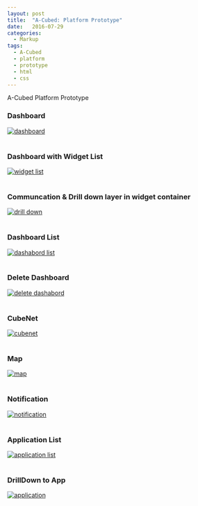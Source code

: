 ```yaml
---
layout: post
title:  "A-Cubed: Platform Prototype"
date:   2016-07-29
categories:
  - Markup
tags:
  - A-Cubed
  - platform
  - prototype
  - html
  - css
---
```


A-Cubed Platform Prototype

### Dashboard

<a href="{{ site.url }}/images/works/20160729/image-1.jpg"><img src="{{ site.url }}/images/works/20160729/image-1.jpg" alt="dashboard"></a>
<br>
<br>

### Dashboard with Widget List

<a href="{{ site.url }}/images/works/20160729/image-2.jpg"><img src="{{ site.url }}/images/works/20160729/image-2.jpg" alt="widget list"></a>
<br>
<br>

### Communcation & Drill down layer in widget container

<a href="{{ site.url }}/images/works/20160729/image-3.jpg"><img src="{{ site.url }}/images/works/20160729/image-3.jpg" alt="drill down"></a>
<br>
<br>

### Dashboard List

<a href="{{ site.url }}/images/works/20160729/image-4.jpg"><img src="{{ site.url }}/images/works/20160729/image-4.jpg" alt="dashabord list"></a>
<br>
<br>

### Delete Dashboard

<a href="{{ site.url }}/images/works/20160729/image-5.jpg"><img src="{{ site.url }}/images/works/20160729/image-5.jpg" alt="delete dashabord"></a>
<br>
<br>

### CubeNet

<a href="{{ site.url }}/images/works/20160729/image-6.jpg"><img src="{{ site.url }}/images/works/20160729/image-6.jpg" alt="cubenet"></a>
<br>
<br>

### Map

<a href="{{ site.url }}/images/works/20160729/image-7.jpg"><img src="{{ site.url }}/images/works/20160729/image-7.jpg" alt="map"></a>
<br>
<br>

### Notification

<a href="{{ site.url }}/images/works/20160729/image-8.jpg"><img src="{{ site.url }}/images/works/20160729/image-8.jpg" alt="notification"></a>
<br>
<br>

### Application List

<a href="{{ site.url }}/images/works/20160729/image-9.jpg"><img src="{{ site.url }}/images/works/20160729/image-9.jpg" alt="application list"></a>
<br>
<br>

### DrillDown to App

<a href="{{ site.url }}/images/works/20160729/image-10.jpg"><img src="{{ site.url }}/images/works/20160729/image-10.jpg" alt="application"></a>